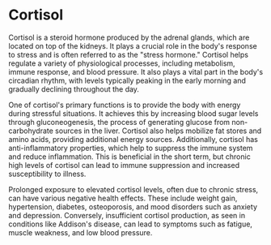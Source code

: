 [//]: # (
source: gpt-40
tags: steroids hormones
)

# Cortisol

Cortisol is a steroid hormone produced by the adrenal glands, which are located on top of the kidneys. It plays a crucial role in the body's response to stress and is often referred to as the "stress hormone." Cortisol helps regulate a variety of physiological processes, including metabolism, immune response, and blood pressure. It also plays a vital part in the body's circadian rhythm, with levels typically peaking in the early morning and gradually declining throughout the day.

One of cortisol's primary functions is to provide the body with energy during stressful situations. It achieves this by increasing blood sugar levels through gluconeogenesis, the process of generating glucose from non-carbohydrate sources in the liver. Cortisol also helps mobilize fat stores and amino acids, providing additional energy sources. Additionally, cortisol has anti-inflammatory properties, which help to suppress the immune system and reduce inflammation. This is beneficial in the short term, but chronic high levels of cortisol can lead to immune suppression and increased susceptibility to illness.

Prolonged exposure to elevated cortisol levels, often due to chronic stress, can have various negative health effects. These include weight gain, hypertension, diabetes, osteoporosis, and mood disorders such as anxiety and depression. Conversely, insufficient cortisol production, as seen in conditions like Addison's disease, can lead to symptoms such as fatigue, muscle weakness, and low blood pressure.
